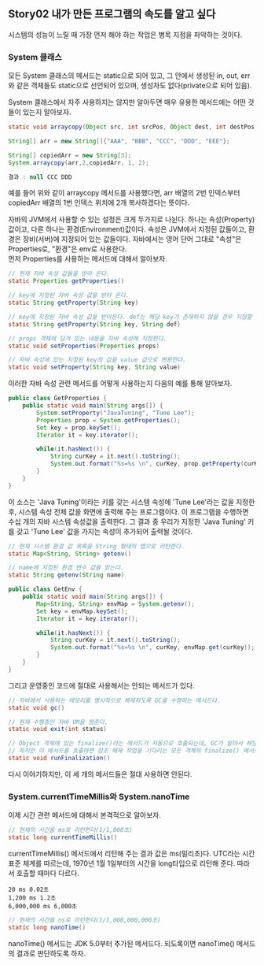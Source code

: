 ## Story02 내가 만든 프로그램의 속도를 알고 싶다

시스템의 성능이 느릴 때 가장 먼저 해야 하는 작업은 병목 지점을 파악하는 것이다.

### System 클래스

모든 System 클래스의 메서드는 static으로 되어 있고, 그 안에서 생성된 in, out, err와 같은 객체들도 static으로 선언되어 있으며, 생성자도 없다(private으로 되어 있음).

System 클래스에서 자주 사용하지는 않지만 알아두면 매우 유용한 메서드에는 어떤 것들이 있는지 알아보자.

```java
static void arraycopy(Object src, int srcPos, Object dest, int destPos, int length)
```

```java
String[] arr = new String[]{"AAA", "BBB", "CCC", "DDD", "EEE"};

String[] copiedArr = new String[3];
System.arraycopy(arr,2,copiedArr, 1, 2);

결과 : null CCC DDD
```

예를 들어 위와 같이 arraycopy 메서드를 사용했다면, arr 배열의 2번 인덱스부터 copiedArr 배열의 1번 인덱스 위치에 2개 복사하겠다는 뜻이다.

자바의 JVM에서 사용할 수 있는 설정은 크게 두가지로 나뉜다. 하나는 속성(Property)값이고, 다른 하나는 환경(Environment)값이다. 속성은 JVM에서 지정된 값들이고, 환경은 장비(서버)에 지정되어 있는 값들이다. 자바에서는 영어 단어 그대로 "속성"은 Properties로, "환경"은 env로 사용한다.  
먼저 Properties를 사용하는 메서드에 대해서 알아보자.

```java
// 현재 자바 속성 값들을 받아 온다.
static Properties getProperties()

// key에 지정된 자바 속성 값을 받아 온다.
static String getProperty(String key)

// key에 지정된 자바 속성 값을 받아온다. def는 해당 key가 존재하지 않을 경우 지정할 기본값이다.
static String getProperty(String key, String def)

// props 객체에 담겨 있는 내용을 자바 속성에 지정한다.
static void setProperties(Properties props)

// 자바 속성에 있는 지정된 key의 값을 value 값으로 변환한다.
static void setProperty(String key, String value)
```
이러한 자바 속성 관련 메서드를 어떻게 사용하는지 다음의 예를 통해 알아보자.

```java
public class GetProperties {
    public static void main(String args[]) {
        System.setProperty("JavaTuning", "Tune Lee");
        Properties prop = System.getProperties();
        Set key = prop.keySet();
        Iterator it = key.iterator();

        while(it.hasNext()) {
            String curKey = it.next().toString();
            System.out.format("%s=%s \n", curKey, prop.getProperty(curKey));
        }
    }
}
```
이 소스는 'Java Tuning'이라는 키를 갖는 시스템 속성에 'Tune Lee'라는 값을 지정한 후, 시스템 속성 전체 값을 화면에 출력해 주는 프로그램이다. 이 프로그램을 수행하면 수십 개의 자바 시스템 속성값을 출력한다. 그 결과 중 우리가 지정한 'Java Tuning' 키를 갖고 'Tune Lee' 값을 가지는 속성이 추가되어 출력될 것이다.
```java
// 현재 시스템 환경 값 목록을 String 형태의 맵으로 리턴한다.
static Map<String, String> getenv()

// name에 지정된 환경 변수 값을 얻는다.
static String getenv(String name)
```

```java
public class GetEnv {
    public static void main(String args[]) {
        Map<String, String> envMap = System.getenv();
        Set key = envMap.keySet();
        Iterator it = key.iterator();

        while(it.hasNext()) {
            String curKey = it.next().toString();
            System.out.format("%s=%s \n", curKey, envMap.get(curKey));
        }
    }
}
```

그리고 운영중인 코드에 절대로 사용해서는 안되는 메서드가 있다.

```java
// 자바에서 사용하는 메모리를 명시적으로 해제하도록 GC를 수행하는 메서드다.
static void gc()

// 현재 수행중인 자바 VM을 멈춘다. 
static void exit(int status)

// Object 객체에 있는 finalize()라는 메서드가 자동으로 호출되는데, GC가 알아서 해당 객체를 더 이상 참조할 필요가 없을 때 호출한다.
// 하지만 이 메서드를 호출하면 참조 해제 작업을 기다리는 모든 객체의 finalize() 메서드를 수동으로 수행해야 한다.
static void runFinalization()
```

다시 이야기하지만, 이 세 개의 메서드들은 절대 사용하면 안된다.

### System.currentTimeMillis와 System.nanoTime

이제 시간 관련 메서드에 대해서 본격적으로 알아보자.

```java
// 현재의 시간을 ms로 리턴한다(1/1,000초)
static long currentTimeMillis()
```

currentTimeMillis() 메서드에서 리턴해 주는 결과 값은 ms(밀리초)다. UTC라는 시간 표준 체계를 따르는데, 1970년 1월 1일부터의 시간을 long타입으로 리턴해 준다. 따라서 호출할 때마다 다르다.
```
20 ms 0.02초
1,200 ms 1.2초
6,000,000 ms 6,000초 
```

```java
// 현재의 시간을 ns로 리턴한다(1/1,000,000,000초)
static long nanoTime()
```
nanoTime() 메서드는 JDK 5.0부터 추가된 메서드다. 되도록이면 nanoTime() 메서드의 결과로 판단하도록 하자.